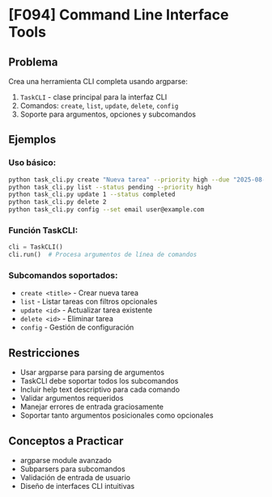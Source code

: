 # [F094] Command Line Interface Tools

## Problema

Crea una herramienta CLI completa usando argparse:

1. `TaskCLI` - clase principal para la interfaz CLI
2. Comandos: `create`, `list`, `update`, `delete`, `config`
3. Soporte para argumentos, opciones y subcomandos

## Ejemplos

### Uso básico:
```bash
python task_cli.py create "Nueva tarea" --priority high --due "2025-08-20"
python task_cli.py list --status pending --priority high
python task_cli.py update 1 --status completed
python task_cli.py delete 2
python task_cli.py config --set email user@example.com
```

### Función TaskCLI:
```python
cli = TaskCLI()
cli.run()  # Procesa argumentos de línea de comandos
```

### Subcomandos soportados:
- `create <title>` - Crear nueva tarea
- `list` - Listar tareas con filtros opcionales
- `update <id>` - Actualizar tarea existente
- `delete <id>` - Eliminar tarea
- `config` - Gestión de configuración

## Restricciones
- Usar argparse para parsing de argumentos
- TaskCLI debe soportar todos los subcomandos
- Incluir help text descriptivo para cada comando
- Validar argumentos requeridos
- Manejar errores de entrada graciosamente
- Soportar tanto argumentos posicionales como opcionales

## Conceptos a Practicar
- argparse module avanzado
- Subparsers para subcomandos
- Validación de entrada de usuario
- Diseño de interfaces CLI intuitivas
